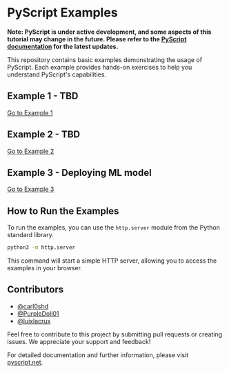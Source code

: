 # PyScript Examples

**Note: PyScript is under active development, and some aspects of this tutorial may change in the future. Please refer to the [PyScript documentation](http://docs.pyscript.net/) for the latest updates.**

This repository contains basic examples demonstrating the usage of PyScript. Each example provides hands-on exercises to help you understand PyScript's capabilities.

## Example 1 - TBD

[Go to Example 1](examples/example1/README.md)

## Example 2 - TBD

[Go to Example 2](examples/example2/README.md)

## Example 3 - Deploying ML model

[Go to Example 3](examples/example3/README.md)

## How to Run the Examples

To run the examples, you can use the `http.server` module from the Python standard library.

```sh
python3 -m http.server
```

This command will start a simple HTTP server, allowing you to access the examples in your browser.

## Contributors

- [@carl0shd](https://github.com/carl0shd)
- [@PurpleDoll01](https://github.com/PurpleDoll01)
- [@luixlacrux](https://github.com/luixlacrux)

Feel free to contribute to this project by submitting pull requests or creating issues. We appreciate your support and feedback!

For detailed documentation and further information, please visit [pyscript.net](http://docs.pyscript.net/).
